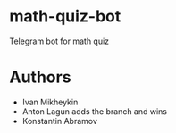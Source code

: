 # math-quiz-bot
Telegram bot for math quiz

# Authors

- Ivan Mikheykin
- Anton Lagun adds the branch and wins
- Konstantin Abramov